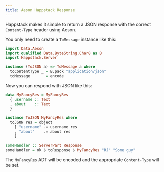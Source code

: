 ```yaml
---
title: Aeson Happstack Response
---
```


Happstack makes it simple to return a JSON response with the correct
`Content-Type` header using Aeson. 

<!--more-->

You only need to create a `ToMessage` instance like this:

```haskell
import Data.Aeson
import qualified Data.ByteString.Char8 as B
import Happstack.Server

instance (ToJSON a) => ToMessage a where
  toContentType _ = B.pack "application/json"
  toMessage       = encode
```

Now you can respond with JSON like this:

```haskell
data MyFancyRes = MyFancyRes
  { username :: Text
  , about    :: Text
  }

instance ToJSON MyFancyRes where
  toJSON res = object
    [ "username" .= username res
    , "about"    .= about res
    ]

someHandler :: ServerPart Response
someHandler = ok $ toResponse $ MyFancyRes "RJ" "Some guy"
```

The `MyFancyRes` ADT will be encoded and the appropriate `Content-Type` will be
set.
